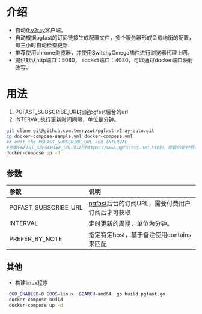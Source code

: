 # 介绍
* 自动化[v2ray](https://github.com/v2fly/v2ray-core)客户端。
* 自动根据pgfast的订阅链接生成配置文件，多个服务器形成负载均衡的配置，每三小时自动检查更新.
* 推荐使用chrome浏览器，并使用SwitchyOmega插件进行浏览器代理上网。
* 提供默认http端口：5080， socks5端口：4080，可以通过docker端口映射改写。

# 用法
1. PGFAST_SUBSCRIBE_URL指定pgfast后台的url
2. INTERVAL执行更新时间间隔，单位是分钟。
```bash
git clone git@github.com:terryzwt/pgfast-v2ray-auto.git
cp docker-compose-sample.yml docker-compose.yml
## edit the PGFAST_SUBSCRIBE_URL and INTERVAL
#参数PGFAST_SUBSCRIBE_URL可以在https://www.pgfastss.net上找到。需要的是付费用户才行。
docker-compose up -d
```
## 参数
|参数|说明|
|:--|:--|
|PGFAST_SUBSCRIBE_URL|[pgfast](https://www.pgfastss.net/)后台的订阅URL，需要付费用户订阅后才可获取|
|INTERVAL|定时更新的周期，单位为分钟。|
|PREFER_BY_NOTE|指定特定host，基于备注使用contains来匹配|

## 其他
* 构建linux程序
```bash
 CGO_ENABLED=0 GOOS=linux  GOARCH=amd64  go build pgfast.go
 docker-compose build
 docker-compose up -d
```

